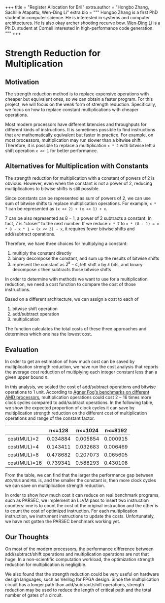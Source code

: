 +++
title = "Register Allocation for Bril"
extra.author = "Hongbo Zhang, Sachille Atapattu, Wen-Ding Li"
extra.bio = """
  Hongbo Zhang is a first PhD student in computer science. He is interested in systems and computer architectures. He is also okay archer shooting recurve bow.
  [Wen-Ding Li](https://www.cs.cornell.edu/~wdli/) is a Ph.D. student at Cornell interested in high-performance code generation.
"""
+++

# Strength Reduction for Multiplication

## Motivation

The strength reduction method is to replace expensive operations with cheaper but equivalent ones, so we can obtain a faster program. For this project, we will focus on the weak form of strength reduction. Specifically, we focus on how to replace constant multiplications with cheaper operations.

Most modern processors have different latencies and throughputs for different kinds of instructions. It is sometimes possible to find instructions that are mathematically equivalent but faster in practice. For example, on most processors, multiplication may run slower than a bitwise shift. Therefore, it is possible to replace a multiplication `x * 2` with bitwise left a shift operation `x << 1` for better performance.

## Alternatives for Multiplication with Constants

The strength reduction for multiplication with a constant of powers of $2$ is obvious. However, even when the constant is not a power of $2$, reducing multiplications to bitwise shifts is still possible.

Since constants can be represented as sum of powers of $2$, we can use sum of bitwise shifts to replace multiplication operations. For example, `x * 7` can be represented as `(x << 2) + (x << 1) + x`.

$7$ can be also represented as $8-1$, a power of $2$ subtracts a constant. In fact, $7$ is "closer" to the next number. If we reduce `x * 7` to `x * (8 - 1) = x * 8 - x * 1 = (x << 3) - x`, it requires fewer bitwise shifts and add/subtract operations.

Therefore, we have three choices for multiplying a constant:

1. multiply the constant directly
2. binary decompose the constant, and sum up the results of bitwise shifts
3. represent the constant as $2^k-c$, left shift $x$ by $k$ bits, and binary decompose $c$ then subtracts those bitwise shifts

In order to determine with methods we want to use for a multiplication reduction, we need a cost function to compare the cost of those instructions. 

Based on a different architecture, we can assign a cost to each of 

1. bitwise shift operation
2. add/subtract operation
3. multiplication

The function calculates the total costs of these three approaches and determines which one has the lowest cost.

## Evaluation

In order to get an estimation of how much cost can be saved by multiplication strength reduction, we have run the cost analysis that reports the average cost reduction of multiplying each integer constant less than a given upper bound $n$.

In this analysis, we scaled the cost of add/subtract operations and bitwise operations to $1$ unit. According to [Agner Fog's benchmarks on different AMD processors](https://www.agner.org/optimize/instruction_tables.pdf), multiplication operations could cost $2-16$ times more clock cycles compared to add/subtract operations. In the following table, we show the expected proportion of clock cycles it can save by multiplication strength reduction on the different cost of multiplication operations and range of the constant factor.

||n<=128|n<=1024|n<=8192|
|---|---|---|---|
|cost(MUL)=2|0.034884|0.005854|0.000915|
|cost(MUL)=4|0.143411|0.032683|0.006469|
|cost(MUL)=8|0.478682|0.207073|0.065605|
|cost(MUL)=16|0.739341|0.588293|0.430108|

From the table, we can find that the larger the performance gap between `ADD/SUB` and `MUL` is, and the smaller the constant is, then more clock cycles we can save on multiplication strength reduction.

In order to show how much cost it can reduce on real benchmark programs, such as PARSEC, we implement an LLVM pass to insert two instruction counters: one is to count the cost of the original instruction and the other is to count the cost of optimized instruction. For each multiplication instruction, we instrument instructions to update the costs. Unfortunately, we have not gotten the PARSEC benchmark working yet.

## Our Thoughts

On most of the modern processors, the performance difference between add/subtract/shift operations and multiplication operations are not that huge. In a non-scientific computation workload, the optimization strength reduction for multiplication is negligible.

We also found that the strength reduction could be very useful on hardware design languages, such as Verilog for FPGA design. Since the multiplication circuit has a longer path than add/subtract/shift operations, strength reduction may be used to reduce the length of critical path and the total number of gates of a circuit.
